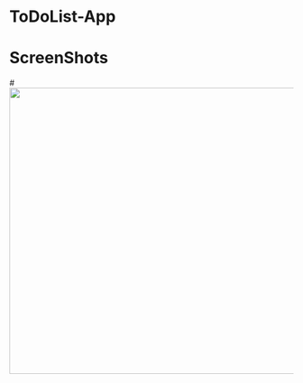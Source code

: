 # ToDoList-App
# ScreenShots
#<img width="507" src="https://github.com/Nour5Eldin/ToDoApp/assets/145837378/7e2ce2b5-c7cd-4f15-9d98-a1f2d1ced500">

